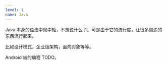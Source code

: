 ```yaml
---
level: 1
name: Java
---
```

Java 本身的语法中规中矩，不想说什么了。可是由于它的流行度，让很多周边的东西流行起来。

比如设计模式，企业级架构，面向对象等等。

Android 端的编程 TODO。
